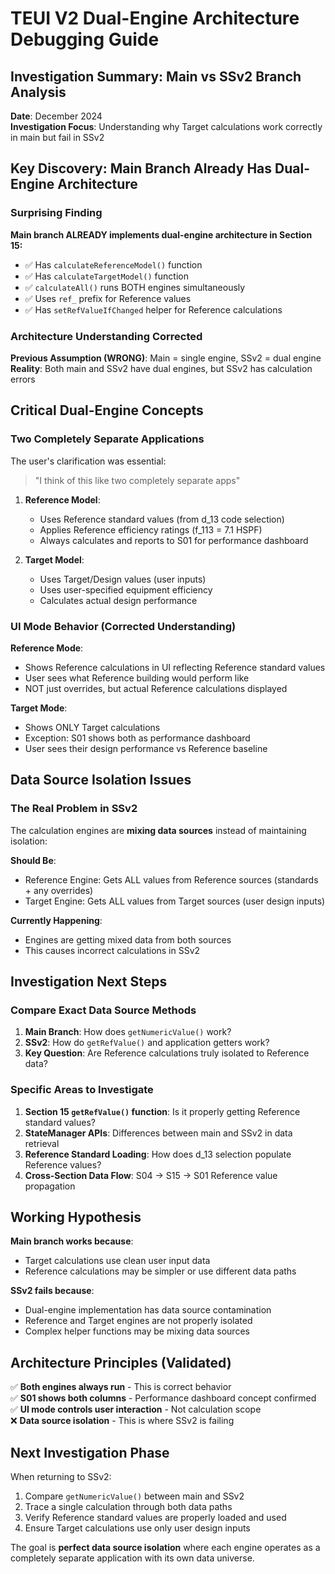 # TEUI V2 Dual-Engine Architecture Debugging Guide

## Investigation Summary: Main vs SSv2 Branch Analysis

**Date**: December 2024  
**Investigation Focus**: Understanding why Target calculations work correctly in main but fail in SSv2

## Key Discovery: Main Branch Already Has Dual-Engine Architecture

### Surprising Finding
**Main branch ALREADY implements dual-engine architecture in Section 15:**
- ✅ Has `calculateReferenceModel()` function
- ✅ Has `calculateTargetModel()` function  
- ✅ `calculateAll()` runs BOTH engines simultaneously
- ✅ Uses `ref_` prefix for Reference values
- ✅ Has `setRefValueIfChanged` helper for Reference calculations

### Architecture Understanding Corrected

**Previous Assumption (WRONG)**: Main = single engine, SSv2 = dual engine  
**Reality**: Both main and SSv2 have dual engines, but SSv2 has calculation errors

## Critical Dual-Engine Concepts

### Two Completely Separate Applications
The user's clarification was essential:
> "I think of this like two completely separate apps"

1. **Reference Model**: 
   - Uses Reference standard values (from d_13 code selection)
   - Applies Reference efficiency ratings (f_113 = 7.1 HSPF)
   - Always calculates and reports to S01 for performance dashboard

2. **Target Model**:
   - Uses Target/Design values (user inputs)
   - Uses user-specified equipment efficiency
   - Calculates actual design performance

### UI Mode Behavior (Corrected Understanding)

**Reference Mode**: 
- Shows Reference calculations in UI reflecting Reference standard values
- User sees what Reference building would perform like
- NOT just overrides, but actual Reference calculations displayed

**Target Mode**:
- Shows ONLY Target calculations 
- Exception: S01 shows both as performance dashboard
- User sees their design performance vs Reference baseline

## Data Source Isolation Issues

### The Real Problem in SSv2
The calculation engines are **mixing data sources** instead of maintaining isolation:

**Should Be**:
- Reference Engine: Gets ALL values from Reference sources (standards + any overrides)
- Target Engine: Gets ALL values from Target sources (user design inputs)

**Currently Happening**:
- Engines are getting mixed data from both sources
- This causes incorrect calculations in SSv2

## Investigation Next Steps

### Compare Exact Data Source Methods
1. **Main Branch**: How does `getNumericValue()` work?
2. **SSv2**: How do `getRefValue()` and application getters work?
3. **Key Question**: Are Reference calculations truly isolated to Reference data?

### Specific Areas to Investigate
1. **Section 15 `getRefValue()` function**: Is it properly getting Reference standard values?
2. **StateManager APIs**: Differences between main and SSv2 in data retrieval
3. **Reference Standard Loading**: How does d_13 selection populate Reference values?
4. **Cross-Section Data Flow**: S04 → S15 → S01 Reference value propagation

## Working Hypothesis

**Main branch works because**:
- Target calculations use clean user input data
- Reference calculations may be simpler or use different data paths

**SSv2 fails because**:
- Dual-engine implementation has data source contamination
- Reference and Target engines are not properly isolated
- Complex helper functions may be mixing data sources

## Architecture Principles (Validated)

✅ **Both engines always run** - This is correct behavior  
✅ **S01 shows both columns** - Performance dashboard concept confirmed  
✅ **UI mode controls user interaction** - Not calculation scope  
❌ **Data source isolation** - This is where SSv2 is failing

## Next Investigation Phase

When returning to SSv2:
1. Compare `getNumericValue()` between main and SSv2
2. Trace a single calculation through both data paths
3. Verify Reference standard values are properly loaded and used
4. Ensure Target calculations use only user design inputs

The goal is **perfect data source isolation** where each engine operates as a completely separate application with its own data universe. 